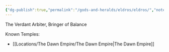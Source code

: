 ```yaml
---
{"dg-publish":true,"permalink":"/gods-and-heralds/eldros/eldros/","noteIcon":""}
---
```


The Verdant Arbiter, Bringer of Balance

Known Temples:
- [[Locations/The Dawn Empire/The Dawn Empire\|The Dawn Empire]]
